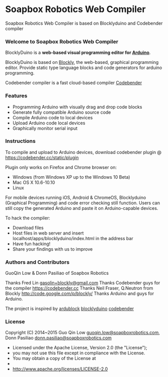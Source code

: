 Soapbox Robotics Web Compiler
=======

Soapbox Robotics Web Compiler is based on Blocklyduino and Codebender compiler

### Welcome to Soapbox Robotics Web Compiler

BlocklyDuino is a **web-based visual programming editor for [Arduino](http://www.arduino.cc/)**.

BlocklyDuino is based on [Blockly](http://code.google.com/p/blockly/), the web-based, graphical programming editor. Provide static type language blocks and code generators for arduino programming.

Codebender compiler is a fast cloud-based compiler [Codebender](https://codebender.cc)

### Features

* Programming Arduino with visually drag and drop code blocks
* Generate fully compatible Arduino source code
* Compile Arduino code to local devices
* Upload Arduino code local devices
* Graphically monitor serial input

### Instructions
To compile and upload to Arduino devices, download codebender plugin @ https://codebender.cc/static/plugin 

Plugin only works on Firefox and Chrome browser on:
* Windows (from Windows XP up to the Windows 10 Beta) 
* Mac OS X 10.6-10.10
* Linux

For mobile devices running iOS, Android & ChromeOS, Blocklyduino (Graphical Programming) and code error checking still function. Users can still copy the generated Arduino and paste it on Arduino-capable devices.

To hack the compiler:
* Download files
* Host files in web server and insert localhost/apps/blocklyduino/index.html in the address bar
* Have fun hacking!
* Share your findings with us to improve

### Authors and Contributors
GuoQin Low & Donn Pasiliao of Soapbox Robotics

Thanks Fred Lin gasolin+blockly@gmail.com
Thanks Codebender guys for the compiler https://codebender.cc
Thanks Neil Fraser, Q.Neutron from Blockly http://code.google.com/p/blockly/
Thanks Arduino and guys for Arduino.

The project is inspired by 
[ardublock](https://github.com/taweili/ardublock)
[blocklyduino](https://github.com/gasolin/BlocklyDuino)
[codebender](https://github.com/codebendercc?page=1)

### License

Copyright (C) 2014~2015 Guo Qin Low guoqin.low@soapboxrobotics.com, Donn Pasiliao donn.pasiliao@soapboxrobotics.com

 * Licensed under the Apache License, Version 2.0 (the "License");
 * you may not use this file except in compliance with the License.
 * You may obtain a copy of the License at
 *
 *   http://www.apache.org/licenses/LICENSE-2.0
